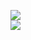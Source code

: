 [![](https://img.shields.io/badge/Made%20With-Github%20Spray-lightgrey.svg?style=for-the-badge&logo=github)](https://github.com/Annihil/github-spray#30804)  
[![](https://i.imgur.com/2DrTn0Z.gif)](https://github.com/Annihil/github-spray)